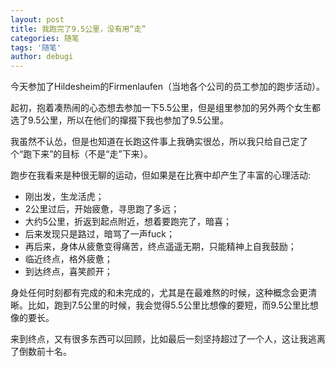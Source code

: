 ```yaml
---
layout: post
title: 我跑完了9.5公里，没有用“走”
categories: 随笔
tags: '随笔'
author: debugi
---
```


今天参加了Hildesheim的Firmenlaufen（当地各个公司的员工参加的跑步活动）。  

起初，抱着凑热闹的心态想去参加一下5.5公里，但是组里参加的另外两个女生都选了9.5公里，所以在他们的撺掇下我也参加了9.5公里。  

我虽然不认怂，但是也知道在长跑这件事上我确实很怂，所以我只给自己定了个“跑下来”的目标（不是“走”下来）。  

跑步在我看来是种很无聊的运动，但如果是在比赛中却产生了丰富的心理活动:  
  
- 刚出发，生龙活虎；
- 2公里过后，开始疲惫，寻思跑了多远；
- 大约5公里，折返到起点附近，想着要跑完了，暗喜；
- 后来发现只是路过，暗骂了一声fuck；
- 再后来，身体从疲惫变得痛苦，终点遥遥无期，只能精神上自我鼓励；
- 临近终点，格外疲惫；
- 到达终点，喜笑颜开；  
  
身处任何时刻都有完成的和未完成的，尤其是在最难熬的时候，这种概念会更清晰。比如，跑到7.5公里的时候，我会觉得5.5公里比想像的要短，而9.5公里比想像的要长。 

来到终点，又有很多东西可以回顾，比如最后一刻坚持超过了一个人，这让我逃离了倒数前十名。


